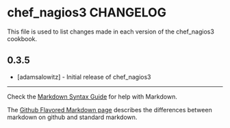 # chef_nagios3 CHANGELOG

This file is used to list changes made in each version of the chef_nagios3 cookbook.

## 0.3.5
- [adamsalowitz] - Initial release of chef_nagios3

- - -
Check the [Markdown Syntax Guide](http://daringfireball.net/projects/markdown/syntax) for help with Markdown.

The [Github Flavored Markdown page](http://github.github.com/github-flavored-markdown/) describes the differences between markdown on github and standard markdown.
